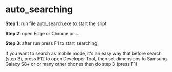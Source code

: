 # auto_searching
**Step 1**: run file auto_search.exe to start the sript

**Step 2**: open Edge or Chrome or ...

**Step 3**: after run press F1 to start searching

If you want to search as mobile mode, it's an easy way that before search (step 3), press F12 to open Developer Tool, then set dimensions to Samsung Galaxy S8+ or or many other phones
then do step 3 (press F1)
